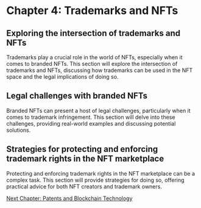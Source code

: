 # Chapter 4: Trademarks and NFTs

## Exploring the intersection of trademarks and NFTs

Trademarks play a crucial role in the world of NFTs, especially when it comes to branded NFTs. This section will explore the intersection of trademarks and NFTs, discussing how trademarks can be used in the NFT space and the legal implications of doing so.

## Legal challenges with branded NFTs

Branded NFTs can present a host of legal challenges, particularly when it comes to trademark infringement. This section will delve into these challenges, providing real-world examples and discussing potential solutions.

## Strategies for protecting and enforcing trademark rights in the NFT marketplace

Protecting and enforcing trademark rights in the NFT marketplace can be a complex task. This section will provide strategies for doing so, offering practical advice for both NFT creators and trademark owners.

[Next Chapter: Patents and Blockchain Technology](CHAPTER_5.md)
